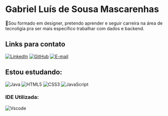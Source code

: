 
# Gabriel Luís de Sousa Mascarenhas

📕Sou formado em designer, pretendo aprender e seguir carreira na área de tecnoligia pra ser mais específico trabalhar com dados e backend. 

## Links para contato
[![LinkedIn](https://img.shields.io/badge/LinkedIn-0077B5?style=for-the-badge&logo=linkedin&logoColor=white)](https://www.linkedin.com/in/gabriel-luís-5928b8150/)
[![GitHub](https://img.shields.io/badge/GitHub-100000?style=for-the-badge&logo=github&logoColor=white)](https://github.com/Gabmasc)
[![E-mail](https://img.shields.io/badge/-Email-000?style=for-the-badge&logo=microsoft-outlook&logoColor=007BFF)](mailto:devgabrielprog@gmal.com)

## Estou estudando:
![Java](https://img.shields.io/badge/java-%23ED8B00.svg?style=for-the-badge&logo=openjdk&logoColor=white)
![HTML5](https://img.shields.io/badge/HTML5-E34F26?style=for-the-badge&logo=html5&logoColor=white) 
![CSS3](https://img.shields.io/badge/CSS3-1572B6?style=for-the-badge&logo=css3&logoColor=white)
![JavaScript](https://img.shields.io/badge/JavaScript-F7DF1E?style=for-the-badge&logo=javascript&logoColor=black)


### IDE Utilizada:
![Vscode](https://img.shields.io/badge/Vscode-007ACC?style=for-the-badge&logo=visual-studio-code&logoColor=white)